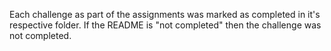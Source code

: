 Each challenge as part of the assignments was marked as completed in it's respective folder.
If the README is "not completed" then the challenge was not completed.

